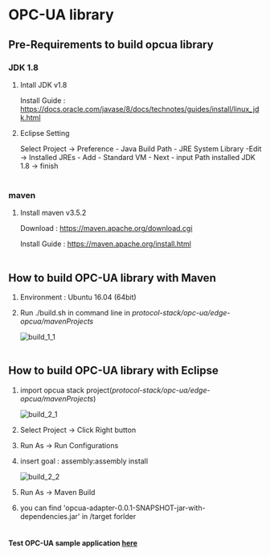 # OPC-UA library

## Pre-Requirements to build opcua library

### JDK 1.8
1. Intall JDK v1.8

   Install Guide : https://docs.oracle.com/javase/8/docs/technotes/guides/install/linux_jdk.html

2. Eclipse Setting
   
   Select Project -> Preference - Java Build Path - JRE System Library -Edit
     -> Installed JREs - Add - Standard VM - Next - input Path installed JDK 1.8
     -> finish
<br></br>
### maven
1. Install maven v3.5.2

   Download : https://maven.apache.org/download.cgi
   
   Install Guide : https://maven.apache.org/install.html
<br></br>
## How to build OPC-UA library with Maven

1. Environment : Ubuntu 16.04 (64bit)

2. Run ./build.sh in command line in *protocol-stack/opc-ua/edge-opcua/mavenProjects*

   ![build_1_1](../../example/images/build_1.png)
<br></br>
## How to build OPC-UA library with Eclipse

1. import opcua stack project(*protocol-stack/opc-ua/edge-opcua/mavenProjects*)

   ![build_2_1](../../example/images/build_2_1.png)

2. Select Project -> Click Right button 

3. Run As -> Run Configurations

4. insert goal : assembly:assembly install

   ![build_2_2](../../example/images/build_2_2.png)

5. Run As -> Maven Build 

6. you can find 'opcua-adapter-0.0.1-SNAPSHOT-jar-with-dependencies.jar' in /target forlder
<br></br>

#### Test OPC-UA sample application [here](../../example/README.md)
